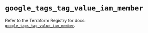 # `google_tags_tag_value_iam_member`

Refer to the Terraform Registry for docs: [`google_tags_tag_value_iam_member`](https://registry.terraform.io/providers/hashicorp/google-beta/5.37.0/docs/resources/google_tags_tag_value_iam_member).
